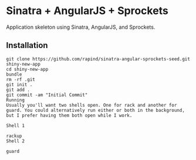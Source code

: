 # Sinatra + AngularJS + Sprockets

Application skeleton using Sinatra, AngularJS, and Sprockets.

## Installation
```
git clone https://github.com/rapind/sinatra-angular-sprockets-seed.git shiny-new-app
cd shiny-new-app
bundle
rm -rf .git
git init .
git add .
git commit -am "Initial Commit"
Running
Usually you'll want two shells open. One for rack and another for guard. You could alternatively run either or both in the background, but I prefer having them both open while I work.

Shell 1

rackup
Shell 2

guard